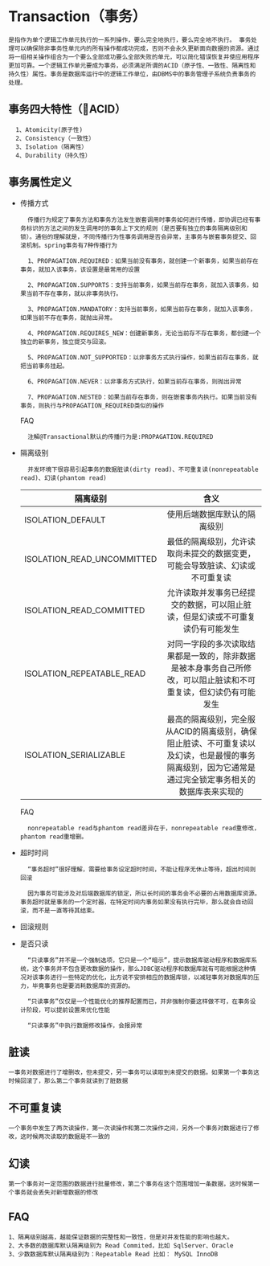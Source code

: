 # Transaction（事务）

    是指作为单个逻辑工作单元执行的一系列操作，要么完全地执行，要么完全地不执行。 事务处理可以确保除非事务性单元内的所有操作都成功完成，否则不会永久更新面向数据的资源。通过将一组相关操作组合为一个要么全部成功要么全部失败的单元，可以简化错误恢复并使应用程序更加可靠。一个逻辑工作单元要成为事务，必须满足所谓的ACID（原子性、一致性、隔离性和持久性）属性。事务是数据库运行中的逻辑工作单位，由DBMS中的事务管理子系统负责事务的处理。

## 事务四大特性（ACID）

```
  1、Atomicity(原子性)
  2、Consistency（一致性）
  3、Isolation（隔离性）
  4、Durability（持久性）
```

## 事务属性定义

  * 传播方式
      ```
        传播行为规定了事务方法和事务方法发生嵌套调用时事务如何进行传播，即协调已经有事务标识的方法之间的发生调用时的事务上下文的规则（是否要有独立的事务隔离级别和锁）。通俗的理解就是，不同传播行为性事务调用是否会异常，主事务与嵌套事务提交、回滚机制。spring事务有7种传播行为
      ```

      ```
        1、PROPAGATION.REQUIRED：如果当前没有事务，就创建一个新事务，如果当前存在事务，就加入该事务，该设置是最常用的设置

        2、PROPAGATION.SUPPORTS：支持当前事务，如果当前存在事务，就加入该事务，如果当前不存在事务，就以非事务执行。

        3、PROPAGATION.MANDATORY：支持当前事务，如果当前存在事务，就加入该事务，如果当前不存在事务，就抛出异常。

        4、PROPAGATION.REQUIRES_NEW：创建新事务，无论当前存不存在事务，都创建一个独立的新事务，独立提交与回滚。

        5、PROPAGATION.NOT_SUPPORTED：以非事务方式执行操作，如果当前存在事务，就把当前事务挂起。

        6、PROPAGATION.NEVER：以非事务方式执行，如果当前存在事务，则抛出异常

        7、PROPAGATION.NESTED：如果当前存在事务，则在嵌套事务内执行。如果当前没有事务，则执行与PROPAGATION_REQUIRED类似的操作
      ```

      FAQ

      ```
        注解@Transactional默认的传播行为是:PROPAGATION.REQUIRED
      ```

  * 隔离级别

      ```
        并发环境下很容易引起事务的数据脏读(dirty read)、不可重复读(nonrepeatable read)、幻读(phantom read)
      ```

      | 隔离级别        | 含义                             |
      | ------------- |:--------------------------------:|
      | ISOLATION_DEFAULT      | 使用后端数据库默认的隔离级别|
      | ISOLATION_READ_UNCOMMITTED     | 最低的隔离级别，允许读取尚未提交的数据变更，可能会导致脏读、幻读或不可重复读      |  
      | ISOLATION_READ_COMMITTED | 允许读取并发事务已经提交的数据，可以阻止脏读，但是幻读或不可重复读仍有可能发生      |  
      | ISOLATION_REPEATABLE_READ | 对同一字段的多次读取结果都是一致的，除非数据是被本身事务自己所修改，可以阻止脏读和不可重复读，但幻读仍有可能发生     |  
      | ISOLATION_SERIALIZABLE | 最高的隔离级别，完全服从ACID的隔离级别，确保阻止脏读、不可重复读以及幻读，也是最慢的事务隔离级别，因为它通常是通过完全锁定事务相关的数据库表来实现的     |  

      FAQ

      ```
        nonrepeatable read与phantom read差异在于，nonrepeatable read重修改，phantom read重增删。
      ```
  * 超时时间

      ```
        “事务超时”很好理解，需要给事务设定超时时间，不能让程序无休止等待，超出时间则回滚

        因为事务可能涉及对后端数据库的锁定，所以长时间的事务会不必要的占用数据库资源。事务超时就是事务的一个定时器，在特定时间内事务如果没有执行完毕，那么就会自动回滚，而不是一直等待其结束。
      ```
  * 回滚规则
  * 是否只读

    ```
      “只读事务”并不是一个强制选项，它只是一个“暗示”，提示数据库驱动程序和数据库系统，这个事务并不包含更改数据的操作，那么JDBC驱动程序和数据库就有可能根据这种情况对该事务进行一些特定的优化，比方说不安排相应的数据库锁，以减轻事务对数据库的压力，毕竟事务也是要消耗数据库的资源的。

      “只读事务”仅仅是一个性能优化的推荐配置而已，并非强制你要这样做不可，在事务设计阶段，可以提前设置来优化性能

      “只读事务”中执行数据修改操作，会报异常
    ```

## 脏读
    一事务对数据进行了增删改，但未提交，另一事务可以读取到未提交的数据。如果第一个事务这时候回滚了，那么第二个事务就读到了脏数据

## 不可重复读
    一个事务中发生了两次读操作，第一次读操作和第二次操作之间，另外一个事务对数据进行了修改，这时候两次读取的数据是不一致的

## 幻读
    第一个事务对一定范围的数据进行批量修改，第二个事务在这个范围增加一条数据，这时候第一个事务就会丢失对新增数据的修改

## FAQ
    1、隔离级别越高，越能保证数据的完整性和一致性，但是对并发性能的影响也越大。
    2、大多数的数据库默认隔离级别为 Read Commited，比如 SqlServer、Oracle
    3、少数数据库默认隔离级别为：Repeatable Read 比如： MySQL InnoDB
